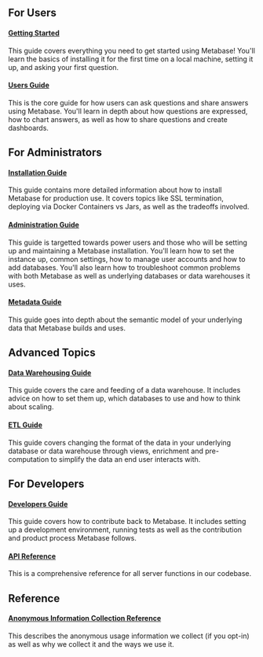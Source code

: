 ## For Users

#### [Getting Started](getting-started.md)
This guide covers everything you need to get started using Metabase! You'll learn the basics of installing it for the first time on a local machine, setting it up, and asking your first question.

#### [Users Guide](users-guide.md)
This is the core guide for how users can ask questions and share answers using Metabase. You'll learn in depth about how questions are expressed, how to chart answers, as well as how to share questions and create dashboards.

## For Administrators

#### [Installation Guide](installation-guide.md)
This guide contains more detailed information about how to install Metabase for production use. It covers topics like SSL termination, deploying via Docker Containers vs Jars, as well as the tradeoffs involved.  

#### [Administration Guide](administration-guide.md)
This guide is targetted towards power users and those who will be setting up and maintaining a Metabase installation. You'll learn how to set the instance up, common settings, how to manage user accounts and how to add databases. You'll also learn how to troubleshoot common problems with both Metabase as well as underlying databases or data warehouses it uses.


#### [Metadata Guide](metadata-guide.md)
This guide goes into depth about the semantic model of your underlying data that Metabase builds and uses. 

## Advanced Topics 

#### [Data Warehousing Guide](data-warehousing.md)
This guide covers the care and feeding of a data warehouse. It includes advice on how to set them up, which databases to use and how to think about scaling.

#### [ETL Guide](etl-guide.md)
This guide covers changing the format of the data in your underlying database or data warehouse through views, enrichment and pre-computation to simplify the data an end user interacts with.

## For Developers

#### [Developers Guide](developers-guide.md)
This guide covers how to contribute back to Metabase. It includes setting up a development environment, running tests as well as the contribution and product process Metabase follows.

#### [API Reference](uberdoc.html)
This is a comprehensive reference for all server functions in our codebase.

## Reference

#### [Anonymous Information Collection Reference](information-collection.md)
This describes the anonymous usage information we collect (if you opt-in) as well as why we collect it and the ways we use it. 